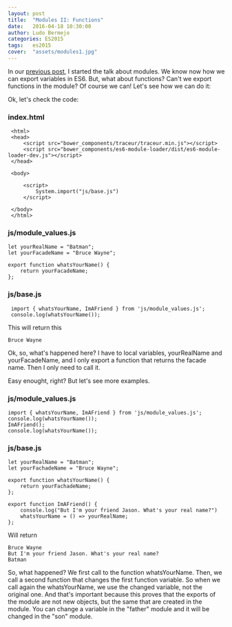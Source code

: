 ```yaml
---
layout: post
title:  "Modules II: Functions"
date:   2016-04-18 10:30:00
author: Ludo Bermejo
categories: ES2015 
tags:	es2015
cover:  "assets/modules1.jpg"
---
```


In our [previous post](http://dev.ludobermejo.es/es2015/2016/04/18/modules-i.html), I started the talk about modules. We know now how we can export variables in ES6. But, what about functions? Can't we export functions in the module? Of course we can! Let's see how we can do it:
 
 Ok, let's check the code:
 
### index.html

     <html>
     <head>
         <script src="bower_components/traceur/traceur.min.js"></script>
         <script src="bower_components/es6-module-loader/dist/es6-module-loader-dev.js"></script>
     </head>
     
     <body>
     
         <script>
             System.import("js/base.js")
         </script>
     
     </body>
     </html>
     
### js/module_values.js

    let yourRealName = "Batman";
    let yourFacadeName = "Bruce Wayne";
    
    export function whatsYourName() {
        return yourFacadeName;
    };   
     
### js/base.js

     import { whatsYourName, ImAFriend } from 'js/module_values.js';
     console.log(whatsYourName());
    
This will return this
    
    Bruce Wayne
        
Ok, so, what's happened here? I have to local variables, yourRealName and yourFacadeName, and I only export a function that returns the facade name. Then I only need to call it. 
     
Easy enought, right? But let's see more examples.

### js/module_values.js
    
    import { whatsYourName, ImAFriend } from 'js/module_values.js';
    console.log(whatsYourName());
    ImAFriend();
    console.log(whatsYourName());
     
### js/base.js
    
    let yourRealName = "Batman";
    let yourFachadeName = "Bruce Wayne";
    
    export function whatsYourName() {
        return yourFachadeName;
    };
    
    export function ImAFriend() {
        console.log("But I'm your friend Jason. What's your real name?")
        whatsYourName = () => yourRealName;
    };
    
Will return
    
    Bruce Wayne
    But I'm your friend Jason. What's your real name?
    Batman
    
So, what happened? We first call to the function whatsYourName. Then, we call a second function that changes the first function variable. So when we call again the whatsYourName, we use the changed variable, not the original one. And that's important because this proves that the exports of the module are not new objects, but the same that are created in the module. You can change a variable in the "father" module and it will be changed in the "son" module.    